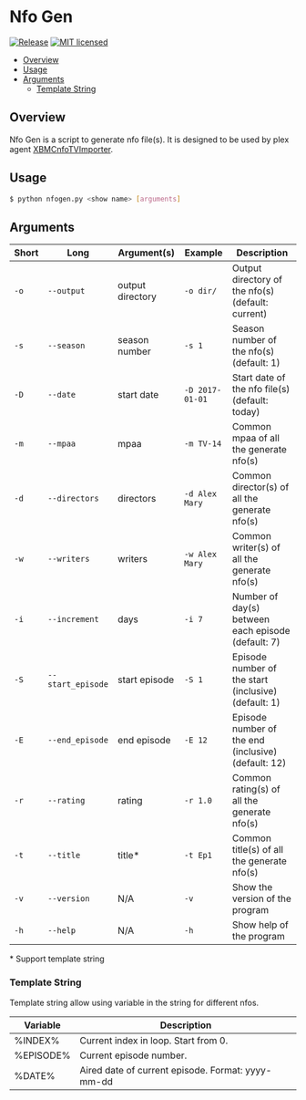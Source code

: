 # Nfo Gen
[![Release](https://img.shields.io/github/release/joshuaavalon/nfogen.svg?style=flat-square&colorB=brightgreen)](https://github.com/joshuaavalon/nfogen/releases)
[![MIT licensed](https://img.shields.io/badge/license-MIT-blue.svg?style=flat-square)](https://github.com/joshuaavalon/nfogen/blob/master/LICENSE)

* [Overview](#overview)
* [Usage](#usage)
* [Arguments](#arguments)
   * [Template String](#template-string)

## Overview
Nfo Gen is a script to generate nfo file(s). It is designed to be used by plex agent [XBMCnfoTVImporter](https://github.com/gboudreau/XBMCnfoTVImporter.bundle).



## Usage
```bash
$ python nfogen.py <show name> [arguments]
```

## Arguments
| Short | Long             | Argument(s)      | Example        | Description                                          |
|-------|------------------|------------------|----------------|------------------------------------------------------|
|`-o`   |`--output`        | output directory |`-o dir/`       | Output directory of the nfo(s) (default: current)    |
|`-s`   |`--season`        | season number    |`-s 1`          | Season number of the nfo(s) (default: 1)             |
|`-D`   |`--date`          | start date       |`-D 2017-01-01` | Start date of the nfo file(s) (default: today)       |
|`-m`   |`--mpaa`          | mpaa             |`-m TV-14`      | Common mpaa of all the generate nfo(s)               |
|`-d`   |`--directors`     | directors        |`-d Alex Mary`  | Common director(s) of all the generate nfo(s)        |
|`-w`   |`--writers`       | writers          |`-w Alex Mary`  | Common writer(s) of all the generate nfo(s)          |
|`-i`   |`--increment`     | days             |`-i 7`          | Number of day(s) between each episode (default: 7)   |
|`-S`   |`--start_episode` | start episode    |`-S 1`          | Episode number of the start (inclusive) (default: 1) |
|`-E`   |`--end_episode`   | end episode      |`-E 12`         | Episode number of the end (inclusive) (default: 12)  |
|`-r`   |`--rating`        | rating           |`-r 1.0`        | Common rating(s) of all the generate nfo(s)          |
|`-t`   |`--title`         | title*           |`-t Ep1`        | Common title(s) of all the generate nfo(s)           |
|`-v`   |`--version`       | N/A              |`-v`            | Show the version of the program                      |
|`-h`   |`--help`          | N/A              |`-h`            | Show help of the program                             |

\* Support template string

### Template String
Template string allow using variable in the string for different nfos.

| Variable  | Description                                       |
|-----------|---------------------------------------------------|
| %INDEX%   | Current index in loop. Start from 0.              |
| %EPISODE% | Current episode number.                           |
| %DATE%    | Aired date of current episode. Format: yyyy-mm-dd |
